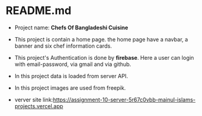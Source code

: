 
# README.md

* Project name: **Chefs Of Bangladeshi Cuisine**
* This project is contain a home page. the home page have a navbar, a banner and six chef information cards.
* This project's Authentication is done by **firebase**. Here a user can login with email-password, via gmail and via github.
* In this project data is loaded from server API.
* In this project images are used from freepik.

* verver site link:https://assignment-10-server-5r67c0vbb-mainul-islams-projects.vercel.app

